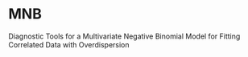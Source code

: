 # MNB
Diagnostic Tools for a Multivariate Negative Binomial Model for Fitting Correlated Data with Overdispersion

